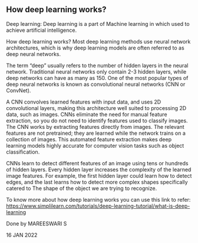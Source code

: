 ## How deep learning works?

Deep learning: 
         Deep learning is a part of Machine learning in which used to achieve artificial intelligence.


How deep learning works?
Most deep learning methods use neural network architectures, which is why deep learning models are often referred to as deep neural networks.
 

The term “deep” usually refers to the number of hidden layers in the neural network. Traditional neural networks only contain 2-3 hidden layers, while deep networks can have as many as 150. One of the most popular types of deep neural networks is known as convolutional neural networks (CNN or ConvNet).



 A CNN convolves learned features with input data, and uses 2D convolutional layers, making this architecture well suited to processing 2D data, such as images.
CNNs eliminate the need for manual feature extraction, so you do not need to identify features used to classify images. The CNN works by extracting features directly from images. The relevant features are not pretrained; they are learned while the network trains on a collection of images. This automated feature extraction makes deep learning models highly accurate for computer vision tasks such as object classification. 
   
CNNs learn to detect different features of an image using tens or hundreds of hidden layers. Every hidden layer increases the complexity of the learned image features. For example, the first hidden layer could learn how to detect edges, and the last learns how to detect more complex shapes specifically catered to The shape of the object we are trying to recognize.   
 
 To know more about how deep learning works you can use this link to refer:
 https://www.simplilearn.com/tutorials/deep-learning-tutorial/what-is-deep-learning


Done by MAREESWARI S

16 JAN 2022

  
 



